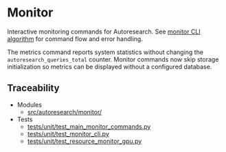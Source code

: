 # Monitor

Interactive monitoring commands for Autoresearch. See
[monitor CLI algorithm](../algorithms/monitor_cli.md) for command flow and
error handling.

The metrics command reports system statistics without changing the
`autoresearch_queries_total` counter. Monitor commands now skip storage
initialization so metrics can be displayed without a configured database.

## Traceability

- Modules
  - [src/autoresearch/monitor/][m1]
- Tests
  - [tests/unit/test_main_monitor_commands.py][t1]
  - [tests/unit/test_monitor_cli.py][t2]
  - [tests/unit/test_resource_monitor_gpu.py][t3]

[m1]: ../../src/autoresearch/monitor/
[t1]: ../../tests/unit/test_main_monitor_commands.py
[t2]: ../../tests/unit/test_monitor_cli.py
[t3]: ../../tests/unit/test_resource_monitor_gpu.py
